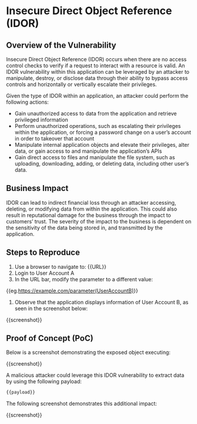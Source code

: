 # Insecure Direct Object Reference (IDOR)

## Overview of the Vulnerability

Insecure Direct Object Reference (IDOR) occurs when there are no access control checks to verify if a request to interact with a resource is valid. An IDOR vulnerability within this application can be leveraged by an attacker to manipulate, destroy, or disclose data through their ability to bypass access controls and  horizontally or vertically escalate their privileges. 

Given the type of IDOR within an application, an attacker could perform the following actions:

- Gain unauthorized access to data from the application and retrieve privileged information
- Perform unauthorized operations, such as escalating their privileges within the application, or forcing a password change on a user’s account in order to takeover that account
- Manipulate internal application objects and elevate their privileges, alter data, or gain access to and manipulate the application’s APIs
- Gain direct access to files and manipulate the file system, such as uploading, downloading, adding, or deleting data, including other user’s data.

## Business Impact

IDOR can lead to indirect financial loss through an attacker accessing, deleting, or modifying data from within the application. This could also result in reputational damage for the business through the impact to customers’ trust. The severity of the impact to the business is dependent on the sensitivity of the data being stored in, and transmitted by the application.

## Steps to Reproduce

1. Use a browser to navigate to: {{URL}}
1. Login to User Account A
1. In the URL bar, modify the parameter to a different value:

{{eg.<https://example.com/parameter(UserAccountB)>}}

1. Observe that the application displays information of User Account B, as seen in the screenshot below:  

{{screenshot}}

## Proof of Concept (PoC)

Below is a screenshot demonstrating the exposed object executing:

{{screenshot}}

A malicious attacker could leverage this IDOR vulnerability to extract data by using the following payload:  
  
``` bash
{{payload}}
```

The following screenshot demonstrates this additional impact:

{{screenshot}}

